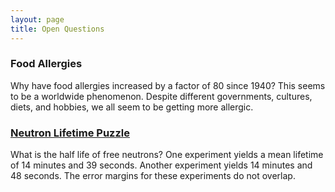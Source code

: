 ```yaml
---
layout: page
title: Open Questions
---
```


### Food Allergies

Why have food allergies increased by a factor of 80 since 1940? This seems to be a worldwide phenomenon. Despite different governments, cultures, diets, and hobbies, we all seem to be getting more allergic.


### [Neutron Lifetime Puzzle](https://en.wikipedia.org/wiki/Free_neutron_decay#Neutron_lifetime_puzzle)

What is the half life of free neutrons? One experiment yields a mean lifetime of 14 minutes and 39 seconds. Another experiment yields 14 minutes and 48 seconds. The error margins for these experiments do not overlap.
